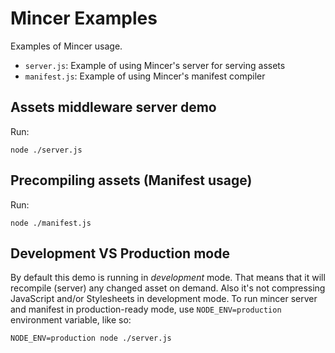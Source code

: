 Mincer Examples
===============

Examples of Mincer usage.

- `server.js`:    Example of using Mincer's server for serving assets
- `manifest.js`:  Example of using Mincer's manifest compiler


Assets middleware server demo
-----------------------------

Run:

    node ./server.js


Precompiling assets (Manifest usage)
------------------------------------

Run:

    node ./manifest.js


Development VS Production mode
------------------------------

By default this demo is running in _development_ mode. That means that it will
recompile (server) any changed asset on demand. Also it's not compressing
JavaScript and/or Stylesheets in development mode. To run mincer server and
manifest in production-ready mode, use `NODE_ENV=production` environment
variable, like so:

    NODE_ENV=production node ./server.js
